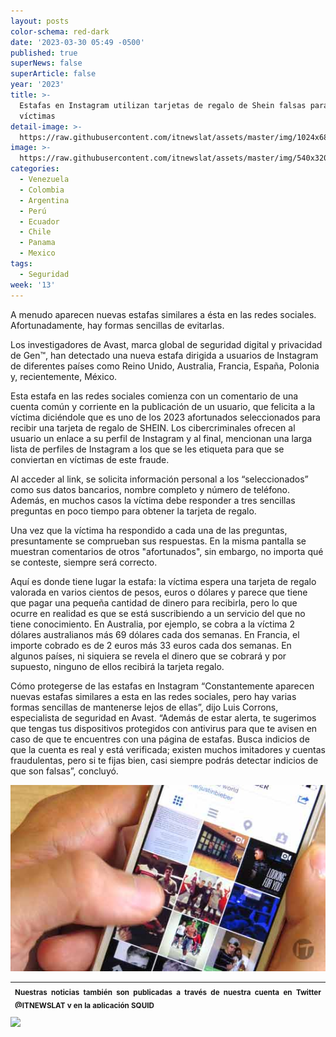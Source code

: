```yaml
---
layout: posts
color-schema: red-dark
date: '2023-03-30 05:49 -0500'
published: true
superNews: false
superArticle: false
year: '2023'
title: >-
  Estafas en Instagram utilizan tarjetas de regalo de Shein falsas para atraer
  víctimas
detail-image: >-
  https://raw.githubusercontent.com/itnewslat/assets/master/img/1024x680/Usando-Instagram-g.jpg
image: >-
  https://raw.githubusercontent.com/itnewslat/assets/master/img/540x320/Usando-Instagram-p.jpg
categories:
  - Venezuela
  - Colombia
  - Argentina
  - Perú
  - Ecuador
  - Chile
  - Panama
  - Mexico
tags:
  - Seguridad
week: '13'
---
```

A menudo aparecen nuevas estafas similares a ésta en las redes sociales. Afortunadamente, hay formas sencillas de evitarlas.
 
Los investigadores de Avast, marca global de seguridad digital y privacidad de Gen™, han detectado una nueva estafa dirigida a usuarios de Instagram de diferentes países como Reino Unido, Australia, Francia, España, Polonia y, recientemente, México.
 
Esta estafa en las redes sociales comienza con un comentario de una cuenta común y corriente en la publicación de un usuario, que felicita a la víctima diciéndole que es uno de los 2023 afortunados seleccionados para recibir una tarjeta de regalo de SHEIN. Los cibercriminales ofrecen al usuario un enlace a su perfil de Instagram y al final, mencionan una larga lista de perfiles de Instagram a los que se les etiqueta para que se conviertan en víctimas de este fraude.
 
Al acceder al link, se solicita información personal a los “seleccionados” como sus datos bancarios, nombre completo y número de teléfono. Además, en muchos casos la víctima debe responder a tres sencillas preguntas en poco tiempo para obtener la tarjeta de regalo.
 
Una vez que la víctima ha respondido a cada una de las preguntas, presuntamente se comprueban sus respuestas. En la misma pantalla se muestran comentarios de otros "afortunados", sin embargo, no importa qué se conteste, siempre será correcto.
 
Aquí es donde tiene lugar la estafa: la víctima espera una tarjeta de regalo valorada en varios cientos de pesos, euros o dólares y parece que tiene que pagar una pequeña cantidad de dinero para recibirla, pero lo que ocurre en realidad es que se está suscribiendo a un servicio del que no tiene conocimiento. En Australia, por ejemplo, se cobra a la víctima 2 dólares australianos más 69 dólares cada dos semanas. En Francia, el importe cobrado es de 2 euros más 33 euros cada dos semanas. En algunos países, ni siquiera se revela el dinero que se cobrará y por supuesto, ninguno de ellos recibirá la tarjeta regalo.
 
Cómo protegerse de las estafas en Instagram
“Constantemente aparecen nuevas estafas similares a esta en las redes sociales, pero hay varias formas sencillas de mantenerse lejos de ellas”, dijo Luis Corrons, especialista de seguridad en Avast. “Además de estar alerta, te sugerimos que tengas tus dispositivos protegidos con antivirus para que te avisen en caso de que te encuentres con una página de estafas. Busca indicios de que la cuenta es real y está verificada; existen muchos imitadores y cuentas fraudulentas, pero si te fijas bien, casi siempre podrás detectar indicios de que son falsas”, concluyó.

![](https://raw.githubusercontent.com/itnewslat/assets/master/img/540x320/Usando-Instagram-p.jpg)

<table style="height: 42px;" width="569">
<tbody>
<tr>
<td style="text-align: justify;"><sub><strong>Nuestras noticias también son publicadas a través de nuestra cuenta en Twitter <a href="https://twitter.com/itnewslat?lang=es">@ITNEWSLAT</a> y en la aplicación <a href="https://squidapp.co/en/">SQUID</a></strong></sub></td>
</tr>
</tbody>
</table>
<img src="https://tracker.metricool.com/c3po.jpg?hash=56f88a41e39ab42c063cc51676587a04"/>